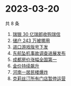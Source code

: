 # 2023-03-20

共 8 条

<!-- BEGIN ZHIHUSEARCH -->
<!-- 最后更新时间 Mon Mar 20 2023 21:21:50 GMT+0800 (China Standard Time) -->
1. [瑞银 30 亿瑞郎收购瑞信](https://www.zhihu.com/search?q=瑞银%2030%20亿瑞郎收购瑞信)
1. [储户 243 万被挪用](https://www.zhihu.com/search?q=储户%20243%20万被挪用)
1. [进口游戏版号下发](https://www.zhihu.com/search?q=进口游戏版号下发)
1. [东航坠机事故调查进展发布](https://www.zhihu.com/search?q=东航坠机事故调查进展发布)
1. [成都房价涨幅全国第一](https://www.zhihu.com/search?q=成都房价涨幅全国第一)
1. [金价持续飙升](https://www.zhihu.com/search?q=金价持续飙升)
1. [河南一居民楼爆炸](https://www.zhihu.com/search?q=河南一居民楼爆炸)
1. [克莉丝汀所有门店暂停运营](https://www.zhihu.com/search?q=克莉丝汀所有门店暂停运营)
<!-- END ZHIHUSEARCH -->
